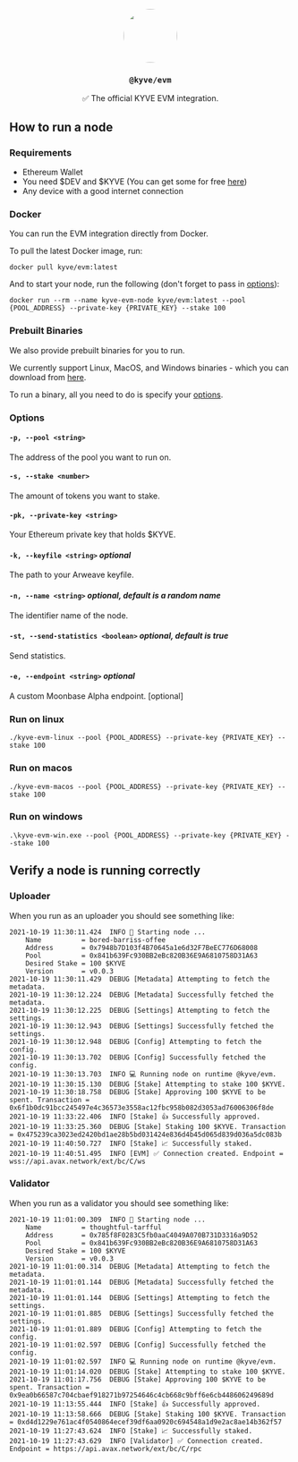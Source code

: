 <p align="center">
  <a href="https://kyve.network">
    <img src="https://user-images.githubusercontent.com/62398724/137493477-63868209-a19b-4efa-9413-f06d41197d6d.png" style="border-radius: 50%" height="96">
  </a>
  <h3 align="center"><code>@kyve/evm</code></h3>
  <p align="center">✅ The official KYVE EVM integration.</p>
</p>

## How to run a node

### Requirements

- Ethereum Wallet
- You need $DEV and $KYVE (You can get some for free [here](https://app.kyve.network/faucet))
- Any device with a good internet connection

### Docker

You can run the EVM integration directly from Docker.

To pull the latest Docker image, run:

```
docker pull kyve/evm:latest
```

And to start your node, run the following (don't forget to pass in [options](#options)):

```
docker run --rm --name kyve-evm-node kyve/evm:latest --pool {POOL_ADDRESS} --private-key {PRIVATE_KEY} --stake 100
```

### Prebuilt Binaries

We also provide prebuilt binaries for you to run.

We currently support Linux, MacOS, and Windows binaries - which you can download from [here](https://github.com/KYVENetwork/evm/releases).

To run a binary, all you need to do is specify your [options](#options).

### Options

#### `-p, --pool <string>`

The address of the pool you want to run on.

#### `-s, --stake <number>`

The amount of tokens you want to stake.

#### `-pk, --private-key <string>`

Your Ethereum private key that holds $KYVE.

#### `-k, --keyfile <string>` _optional_

The path to your Arweave keyfile.

#### `-n, --name <string>` _optional, default is a random name_

The identifier name of the node.

#### `-st, --send-statistics <boolean>` _optional, default is true_

Send statistics.

#### `-e, --endpoint <string>` _optional_

A custom Moonbase Alpha endpoint. [optional]

### Run on linux

```
./kyve-evm-linux --pool {POOL_ADDRESS} --private-key {PRIVATE_KEY} --stake 100
```

### Run on macos

```
./kyve-evm-macos --pool {POOL_ADDRESS} --private-key {PRIVATE_KEY} --stake 100
```

### Run on windows

```
.\kyve-evm-win.exe --pool {POOL_ADDRESS} --private-key {PRIVATE_KEY} --stake 100
```

## Verify a node is running correctly

### Uploader

When you run as an uploader you should see something like:

```
2021-10-19 11:30:11.424  INFO 🚀 Starting node ...
    Name          = bored-barriss-offee
    Address       = 0x7948b7D103f4B70645a1e6d32F7BeEC776D68008
    Pool          = 0x841b639Fc930BB2eBc820B36E9A6810758D31A63
    Desired Stake = 100 $KYVE
    Version       = v0.0.3
2021-10-19 11:30:11.429  DEBUG [Metadata] Attempting to fetch the metadata.
2021-10-19 11:30:12.224  DEBUG [Metadata] Successfully fetched the metadata.
2021-10-19 11:30:12.225  DEBUG [Settings] Attempting to fetch the settings.
2021-10-19 11:30:12.943  DEBUG [Settings] Successfully fetched the settings.
2021-10-19 11:30:12.948  DEBUG [Config] Attempting to fetch the config.
2021-10-19 11:30:13.702  DEBUG [Config] Successfully fetched the config.
2021-10-19 11:30:13.703  INFO 💻 Running node on runtime @kyve/evm.
2021-10-19 11:30:15.130  DEBUG [Stake] Attempting to stake 100 $KYVE.
2021-10-19 11:30:18.758  DEBUG [Stake] Approving 100 $KYVE to be spent. Transaction = 0x6f1b0dc91bcc245497e4c36573e3558ac12fbc958b082d3053ad76006306f8de
2021-10-19 11:33:22.406  INFO [Stake] 👍 Successfully approved.
2021-10-19 11:33:25.360  DEBUG [Stake] Staking 100 $KYVE. Transaction = 0x475239ca3023ed2420bd1ae28b5bd031424e836d4b45d065d839d036a5dc083b
2021-10-19 11:40:50.727  INFO [Stake] 📈 Successfully staked.
2021-10-19 11:40:51.495  INFO [EVM] ✅ Connection created. Endpoint = wss://api.avax.network/ext/bc/C/ws
```

### Validator

When you run as a validator you should see something like:

```
2021-10-19 11:01:00.309  INFO 🚀 Starting node ...
    Name          = thoughtful-tarfful
    Address       = 0x785f8F0283C5fb0aaC4049A070B731D3316a9D52
    Pool          = 0x841b639Fc930BB2eBc820B36E9A6810758D31A63
    Desired Stake = 100 $KYVE
    Version       = v0.0.3
2021-10-19 11:01:00.314  DEBUG [Metadata] Attempting to fetch the metadata.
2021-10-19 11:01:01.144  DEBUG [Metadata] Successfully fetched the metadata.
2021-10-19 11:01:01.144  DEBUG [Settings] Attempting to fetch the settings.
2021-10-19 11:01:01.885  DEBUG [Settings] Successfully fetched the settings.
2021-10-19 11:01:01.889  DEBUG [Config] Attempting to fetch the config.
2021-10-19 11:01:02.597  DEBUG [Config] Successfully fetched the config.
2021-10-19 11:01:02.597  INFO 💻 Running node on runtime @kyve/evm.
2021-10-19 11:01:14.020  DEBUG [Stake] Attempting to stake 100 $KYVE.
2021-10-19 11:01:17.756  DEBUG [Stake] Approving 100 $KYVE to be spent. Transaction = 0x9ea0b66587c704cbaef918271b97254646c4cb668c9bff6e6cb448606249689d
2021-10-19 11:13:55.444  INFO [Stake] 👍 Successfully approved.
2021-10-19 11:13:58.666  DEBUG [Stake] Staking 100 $KYVE. Transaction = 0xd4d1229e761ac4f0540864ecef39df6aa0920c694548a1d9e2ac8ae14b362f57
2021-10-19 11:27:43.624  INFO [Stake] 📈 Successfully staked.
2021-10-19 11:27:43.629  INFO [Validator] ✅ Connection created. Endpoint = https://api.avax.network/ext/bc/C/rpc
```
